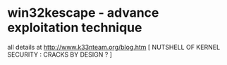 # win32kescape - advance exploitation technique

all details at http://www.k33nteam.org/blog.htm [ NUTSHELL OF KERNEL SECURITY : CRACKS BY DESIGN ? ]
